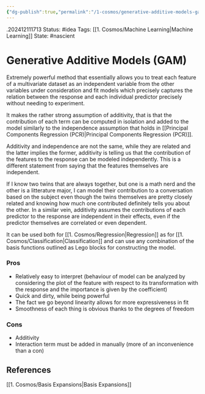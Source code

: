 ```yaml
---
{"dg-publish":true,"permalink":"/1-cosmos/generative-additive-models-gam/","created":"2025-01-22T11:17:14.045-05:00","updated":"2024-12-11T17:27:51.626-05:00"}
---
```


.202412111713
Status: #idea
Tags: [[1. Cosmos/Machine Learning\|Machine Learning]]
State: #nascient
# Generative Additive Models (GAM)

Extremely powerful method that essentially allows you to treat each feature of a multivariate dataset as an independent variable from the other variables under consideration and fit models which precisely captures the relation between the response and each individual predictor precisely without needing to experiment.

It makes the rather strong assumption of additivity, that is that the contribution of each term can be computed in isolation and added to the model similarly to the independence assumption that holds in [[Principal Components Regression (PCR)\|Principal Components Regression (PCR)]].

Additivity and independence are not the same, while they are related and the latter implies the former, additivity is telling us that the contribution of the features to the response can be modeled independently. This is a different statement from saying that the features themselves are independent.

If I know two twins that are always together, but one is a math nerd and the other is a litterature major, I can model their contribution to a conversation based on the subject even though the twins themselves are pretty closely related and knowing how much one contributed definitely tells you about the other. In a similar vein, additivity assumes the contributions of each predictor to the response are independent in their effects, even if the predictor themselves are correlated or even dependent.

It can be used both for [[1. Cosmos/Regression\|Regression]] as for [[1. Cosmos/Classification\|Classification]] and can use any combination of the basis functions outlined as Lego blocks for constructing the model.


### Pros
- Relatively easy to interpret (behaviour of model can be analyzed by considering the plot of the feature with respect to its transformation with the response and the importance is given by the coefficient)
- Quick and dirty, while being powerful
- The fact we go beyond linearity allows for more expressiveness in fit
- Smoothness of each thing is obvious thanks to the degrees of freedom
### Cons
- Additivity
- Interaction term must be added in manually (more of an inconvenience than a con)

## References
[[1. Cosmos/Basis Expansions\|Basis Expansions]]